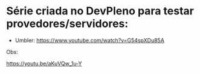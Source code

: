 # Série criada no DevPleno para testar provedores/servidores:

- Umbler: https://www.youtube.com/watch?v=G54spXDu85A

Obs:

https://youtu.be/aKuVQw_1u-Y

